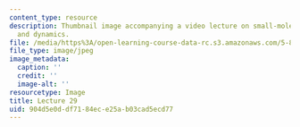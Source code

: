 ```yaml
---
content_type: resource
description: Thumbnail image accompanying a video lecture on small-molecule spectroscopy
  and dynamics.
file: /media/https%3A/open-learning-course-data-rc.s3.amazonaws.com/5-80-small-molecule-spectroscopy-and-dynamics-fall-2008/904d5e0ddf7184ece25ab03cad5ecd77_mit5_80f08lec29_th.jpg
file_type: image/jpeg
image_metadata:
  caption: ''
  credit: ''
  image-alt: ''
resourcetype: Image
title: Lecture 29
uid: 904d5e0d-df71-84ec-e25a-b03cad5ecd77
---
```

